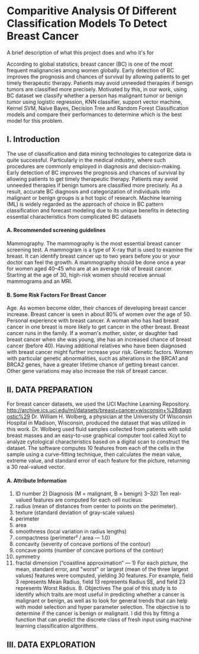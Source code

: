 
# Comparitive Analysis Of Different Classification Models To Detect Breast Cancer

A brief description of what this project does and who it's for

According to global statistics, breast cancer (BC) is one of the most frequent malignancies among women globally. Early detection of BC improves the prognosis and chances of survival by allowing patients to get timely therapeutic therapy. Patients may avoid unneeded therapies if benign tumors are classified more precisely. Motivated by this, in our work, using BC dataset we classify whether a person has malignant tumor or benign tumor using logistic regression, KNN classifier, support vector machine, Kernel SVM, Naive Bayes, Decision Tree and Random Forest Classification models and compare their performances to determine which is the best model for this problem.
## I. Introduction
The use of classification and data mining technologies to categorize data is quite successful. Particularly in the medical industry, where such procedures are commonly employed in diagnosis and decision-making. Early detection of BC improves the prognosis and chances of survival by allowing patients to get timely therapeutic therapy. Patients may avoid unneeded therapies if benign tumors are classified more precisely. As a result, accurate BC diagnosis and categorization of individuals into malignant or benign groups is a hot topic of research. Machine learning (ML) is widely regarded as the approach of choice in BC pattern classification and forecast modeling due to its unique benefits in detecting essential characteristics from complicated BC datasets


#### A. Recommended screening guidelines
Mammography. The mammography is the most essential breast cancer screening test. A mammogram is a type of X-ray that is used to examine the breast. It can identify breast cancer up to two years before you or your doctor can feel the growth.
A mammography should be done once a year for women aged 40–45 who are at an average risk of breast cancer.
Starting at the age of 30, high-risk women should receive annual mammograms and an MRI.
#### B. Some Risk Factors For Breast Cancer
Age. As women become older, their chances of developing breast cancer increase. Breast cancer is seen in about 80% of women over the age of 50.
Personal experience with breast cancer. A woman who has had breast cancer in one breast is more likely to get cancer in the other breast.
Breast cancer runs in the family. If a woman's mother, sister, or daughter had breast cancer when she was young, she has an increased chance of breast cancer (before 40). Having additional relatives who have been diagnosed with breast cancer might further increase your risk.
Genetic factors. Women with particular genetic abnormalities, such as alterations in the BRCA1 and BRCA2 genes, have a greater lifetime chance of getting breast cancer. Other gene variations may also increase the risk of breast cancer.
## II. DATA PREPARATION
For breast cancer datasets, we used the UCI Machine Learning Repository.
http://archive.ics.uci.edu/ml/datasets/breast+cancer+wisconsin+%28diagnostic%29
Dr. William H. Wolberg, a physician at the University Of Wisconsin Hospital in Madison, Wisconsin, produced the dataset that was utilized in this work. Dr. Wolberg used fluid samples collected from patients with solid breast masses and an easy-to-use graphical computer tool called Xcyt to analyze cytological characteristics based on a digital scan to construct the dataset. The software computes 10 features from each of the cells in the sample using a curve-fitting technique, then calculates the mean value, extreme value, and standard error of each feature for the picture, returning a 30 real-valued vector.
#### A. Attribute Information
1. ID number 2) Diagnosis (M = malignant, B = benign) 3–32)
Ten real-valued features are computed for each cell nucleus:
2. radius (mean of distances from center to points on the perimeter).
3. texture (standard deviation of gray-scale values)
4. perimeter
5. area
6. smoothness (local variation in radius lengths)
7. compactness (perimeter² / area — 1.0)
8. concavity (severity of concave portions of the contour)
9. concave points (number of concave portions of the contour)
10. symmetry
11. fractal dimension (“coastline approximation” — 1)
For each picture, the mean, standard error, and "worst" or largest (mean of the three largest values) features were computed, yielding 30 features. For example, field 3 represents Mean Radius, field 13 represents Radius SE, and field 23 represents Worst Radius.
B. Objectives
The goal of this study is to identify which traits are most useful in predicting whether a cancer is malignant or benign, as well as to look for general trends that can help with model selection and hyper parameter selection. The objective is to determine if the cancer is benign or malignant. I did this by fitting a function that can predict the discrete class of fresh input using machine learning classification algorithms.
## III.	DATA EXPLORATION


